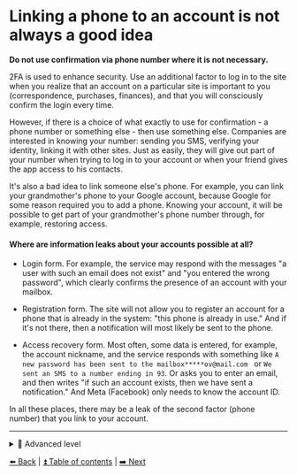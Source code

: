 # Linking a phone to an account is not always a good idea

**Do not use confirmation via phone number where it is not necessary.**

2FA is used to enhance security. Use an additional factor to log in to the site when you realize
that an account on a particular site is important to you (correspondence, purchases, finances), and that you will consciously confirm the login every time.

However, if there is a choice of what exactly to use for confirmation - a phone number or something else - then use something else.
Companies are interested in knowing your number: sending you SMS, verifying your identity, linking it with other sites.
Just as easily, they will give out part of your number when trying to log in to your account or when your friend gives the app access to his contacts.

It's also a bad idea to link someone else's phone. For example, you can link your grandmother's phone to your Google account, because Google for some reason required you to add a phone.
Knowing your account, it will be possible to get part of your grandmother's phone number through, for example, restoring access.

#### Where are information leaks about your accounts possible at all?

* Login form. For example, the service may respond with the messages "a user with such an email does not exist" and "you entered the wrong password", which clearly
confirms the presence of an account with your mailbox.

* Registration form. The site will not allow you to register an account for a phone that is already in the system: "this phone is already in use." And if it's not there, then a notification will most likely be sent to the phone.

* Access recovery form. Most often, some data is entered, for example, the account nickname, and the service responds with something like `A new password has been sent to the mailbox*****ov@mail.com ` or `We sent an SMS to a number ending in 93`. Or asks you to enter an email, and then writes "if such an account exists, then we have sent a notification." And Meta (Facebook) only needs to know the account ID.

In all these places, there may be a leak of the second factor (phone number) that you link to your account.

---

<details>
  <summary>🥷 Advanced level</summary>
  </br>

### Using BitWarden to generate email aliases

The BitWarden password manager allows you to generate random aliases of plus mail,
as well as catch-all mailbox addresses and even mailboxes for forwarding.

Read more about these features in the section "🥷 Advanced level" of [Mailbox](./email.md).

![image](bitwarden_ru.png)

</details>


[⬅️ Back](./development.md) | [⏫ Table of contents](../README.md) | [➡️ Next](./deleteme.md)
